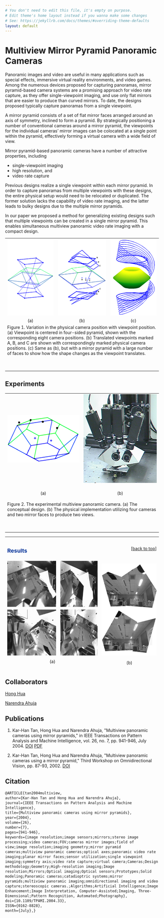 ```yaml
---
# You don't need to edit this file, it's empty on purpose.
# Edit theme's home layout instead if you wanna make some changes
# See: https://jekyllrb.com/docs/themes/#overriding-theme-defaults
layout: default
---
```


# Multiview Mirror Pyramid Panoramic Cameras

Panoramic images and video are useful in many applications 
such as special effects, immersive virtual reality environments, and video 
games. Among the numerous devices proposed for capturing panoramas, mirror 
pyramid-based camera systems are a promising approach for video rate 
capture, as they offer single-viewpoint imaging, and use only flat mirrors 
that are easier to produce than curved mirrors. To date, the designs 
proposed typically capture panoramas from a single viewpoint. 

A mirror pyramid consists of a set of flat mirror faces arranged around 
an axis of symmetry, inclined to form a pyramid. By strategically 
positioning a number of conventional cameras around a mirror pyramid, the 
viewpoints for the individual cameras’ mirror images can be colocated at a 
single point within the pyramid, effectively forming a virtual camera with 
a wide field of view.

Mirror pyramid-based panoramic cameras have a number of attractive 
properties, including

   * single-viewpoint imaging 
   * high resolution, and 
   * video rate capture

Previous designs realize a single viewpoint within each 
mirror pyramid. In order to capture panoramas from multiple viewpoints 
with these designs, the entire physical setup would need to be relocated 
or duplicated. The former solution lacks the capability of video rate 
imaging, and the latter leads to bulky designs due to the multiple mirror 
pyramids.

In our paper we proposed a method for generalizing existing designs 
such that multiple viewpoints can be created in a single mirror pyramid. 
This enables simultaneous multiview panoramic video rate imaging with a 
compact design. 

<TABLE width=600>
  <TBODY>
  <TR>
    <TD align=middle><IMG height=250 src="camera_files/viewpoint-var-a.jpeg" 
      width=153 border=0> </TD>
    <TD align=middle><IMG height=250 src="camera_files/viewpoint-var-b.jpeg" 
      width=158 border=0> </TD>
    <TD align=middle><IMG height=250 src="camera_files/viewpoint-var-c.jpeg" 
      width=153 border=0> </TD></TR>
  <TR>
    <TD align=middle>(a) </TD>
    <TD align=middle>(b) </TD>
    <TD align=middle>(c) </TD></TR>
  <TR>
    <TD align=left colSpan=3>Figure 1. Variation in the physical camera 
      position with viewpoint position. (a) Viewpoint is centered in four-sided 
      pyramid, shown with the corresponding eight camera positions. (b) 
      Translated viewpoints marked A, B, and C are shown with correspondingly 
      marked physical camera positions. (c) Same as (b), but with a mirror 
      pyramid with a large number of faces to show how the shape changes as the 
      viewpoint translates. 
      <P>&nbsp;</P></TD></TR></TBODY>
</TABLE>

## Experiments

<TABLE cellSpacing=0 cellPadding=0 width=600>
  <TBODY>
  <CENTER>
  <TR>
    <TD align=middle><IMG height=155 src="camera_files/spam_design.jpeg" 
      width=250 border=0>
      <P></P></TD>
    <TD align=middle><IMG height=290 src="camera_files/spam_setup.jpeg" 
      width=250 border=0>&nbsp; </TD></TR>
  <TR>
    <TD align=middle>(a) </TD>
    <CENTER>
    <TD align=middle>(b) </TD>
  <TR>
    <TD align=left colSpan=2>
      <P align=left>Figure 2. The experimental multiview panoramic camera. (a) 
      The conceptual design. (b) The physical implementation utilizing four 
      cameras and two mirror faces to produce two views. 
      <P align=left>&nbsp;</P></TD></TR></TBODY>
</TABLE>
      
<TABLE height=433 cellSpacing=2 cols=2 cellPadding=0 width=640>
  <TBODY>
  <TR>
    <TD>
      <H2><A name=Results></A><FONT color=#003399 size=4>Results</FONT></H2></TD>
    <TD></TD>
    <TD align=right>
      <P align=right>[<A 
      href="http://vision.ai.uiuc.edu/~tankh/Camera/camera.html#top">back to 
      top</A>] </P></TD></TR>
  <TR>
    <TD vAlign=bottom align=middle height=152><IMG height=150 
      src="camera_files/cam1_corrected.jpeg" width=200 border=0></TD>
    <TD vAlign=bottom align=middle height=152><IMG height=150 
      src="camera_files/cam2_corrected.jpeg" width=200 border=0></TD>
    <TD vAlign=bottom align=middle height=304 rowSpan=2><IMG height=300 
      src="camera_files/mosaiced_views.jpeg" width=259 border=0></TD></TR>
  <TR>
    <TD align=middle height=152><IMG height=150 
      src="camera_files/cam3_corrected.jpeg" width=200 border=0> </TD>
    <TD align=middle height=152><IMG height=150 
      src="camera_files/cam4_corrected.jpeg" width=200 border=0> </TD></TR>
  <TR>
    <TD align=middle colSpan=2 height=24>(a)</TD>
    <TD vAlign=bottom align=middle height=24>(b)</TD></TR>
  <TR>
    <TD align=middle colSpan=3 height=18>
      <P align=left>Figure 3. Experimental results. (a) Images captured by the 
      four conventional cameras, after correcting for radial distortion. (b) The 
      mosaiced views.</P></TD></TR></TBODY>
</TABLE>      

## Collaborators
[Hong Hua](https://wp.optics.arizona.edu/3dvis/people/dr-hong-hua/)

[Narendra Ahuja](http://vision.ai.illinois.edu/ahuja.html)


## Publications
1. Kar-Han Tan, Hong Hua and Narendra Ahuja, "Multiview panoramic cameras using mirror pyramids," in IEEE Transactions on Pattern Analysis and Machine Intelligence, vol. 26, no. 7, pp. 941-946, July 2004. [DOI](http://dx.doi.org/10.1109/TPAMI.2004.33)  [PDF](/Publication/tan2004multiview.pdf)

2. Kar-Han Tan, Hong Hua and Narendra Ahuja, "Multiview panoramic cameras using a mirror pyramid," Third Workshop on Omnidirectional Vision, pp. 87-93, 2002. [DOI](http://dx.doi.org/10.1109/OMNVIS.2002.1044501)

## Citation
    @ARTICLE{tan2004multiview,
    author={Kar-Han Tan and Hong Hua and Narendra Ahuja},
    journal={IEEE Transactions on Pattern Analysis and Machine Intelligence},
    title={Multiview panoramic cameras using mirror pyramids},
    year={2004},
    volume={26},
    number={7},
    pages={941-946},
    keywords={image resolution;image sensors;mirrors;stereo image processing;video cameras;FOV;cameras mirror images;field of         view;image resolution;imaging geometry;mirror pyramid cameras;multiview panoramic cameras;optical axes;panoramic video rate imaging;planar mirror faces;sensor utilization;single viewpoint imaging;symmetry axis;video rate capture;virtual camera;Cameras;Design methodology;Geometry;High-resolution imaging;Image resolution;Mirrors;Optical imaging;Optical sensors;Prototypes;Solid modeling;Panoramic cameras;catadioptric systems;mirror pyramids;multiview panoramic imaging;omnidirectional imaging and video capture;stereoscopic cameras.;Algorithms;Artificial Intelligence;Image Enhancement;Image Interpretation, Computer-Assisted;Imaging, Three-Dimensional;Pattern Recognition, Automated;Photography},
    doi={10.1109/TPAMI.2004.33},
    ISSN={0162-8828},
    month={July},}
